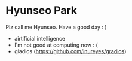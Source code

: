 Hyunseo Park
======

Plz call me Hyunseo. Have a good day : )
 * airtificial intelligence
 * I'm not good at computing now : (
 * gladios (https://github.com/inureyes/gradios)